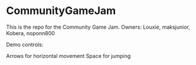 # CommunityGameJam
This is the repo for the Community Game Jam. Owners: Louxie, maksjunior, Kobera, noponn800

Demo controls:

Arrows for horizontal movement
Space for jumping
